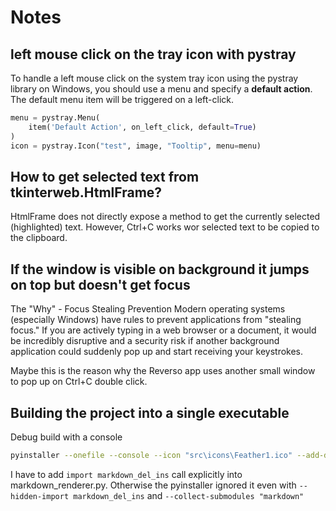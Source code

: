 # Notes

## left mouse click on the tray icon with pystray

To handle a left mouse click on the system tray icon using the pystray library on Windows, you should use a menu and specify a **default action**. The default menu item will be triggered on a left-click.

```python
menu = pystray.Menu(
    item('Default Action', on_left_click, default=True)
)
icon = pystray.Icon("test", image, "Tooltip", menu=menu)
```

## How to get selected text from tkinterweb.HtmlFrame?

HtmlFrame does not directly expose a method to get the currently selected (highlighted) text.
However, Ctrl+C works wor selected text to be copied to the clipboard.

## If the window is visible on background it jumps on top but doesn't get focus

The "Why" - Focus Stealing Prevention
Modern operating systems (especially Windows) have rules to prevent applications from "stealing focus." If you are actively typing in a web browser or a document, it would be incredibly disruptive and a security risk if another background application could suddenly pop up and start receiving your keystrokes.

Maybe this is the reason why the Reverso app uses another small window to pop up on Ctrl+C double click.

## Building the project into a single executable

Debug build with a console
```bash
pyinstaller --onefile --console --icon "src\icons\Feather1.ico" --add-data="src/icons/Feather1.ico;icons" --name "Lexi_debug"  src\app.py
```
I have to add `import markdown_del_ins` call explicitly into markdown_renderer.py. Otherwise the pyinstaller ignored it even with `--hidden-import markdown_del_ins` and `--collect-submodules "markdown"`